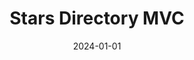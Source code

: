 ---
title: "Stars Directory MVC"
date: 2024-01-01
draft: false
description: "Laravel-based project with full Create, read, updated and delete (CRUD) functionality for a Canadian Movie Stars directory."
tags: ["Laravel", "CRUD"]
repository: "https://bitbucket.org/obidonald/stars-directory-mvc"
livesite: "https://mvc.donaldobi.site/actors"
images:
  - src: "/images/stars-directory/actor_list.jpg"
    alt: "Actor List"
  - src: "/images/stars-directory/actor_detail.jpg"
    alt: "Actor Detail"
  - src: "/images/stars-directory/admin_actors_list.jpg"
    alt: "Admin Actors List"
  - src: "/images/stars-directory/search_actors.jpg"
    alt: "Search Actors"
  - src: "/images/stars-directory/create_actor.jpg"
    alt: "Create Actor"
  - src: "/images/stars-directory/edit_actor.jpg"
    alt: "Edit Actor"
---